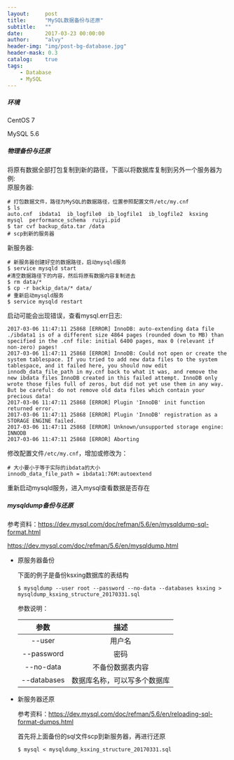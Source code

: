 ```yaml
---
layout:     post
title:      "MySQL数据备份与还原"
subtitle:   ""
date:       2017-03-23 00:00:00
author:     "alvy"
header-img: "img/post-bg-database.jpg"
header-mask: 0.3
catalog:    true
tags:
    - Database
    - MySQL
---
```

##### 环境

CentOS 7

MySQL 5.6

##### 物理备份与还原    

将原有数据全部打包复制到新的路径，下面以将数据库复制到另外一个服务器为例:    
原服务器:
```shell
# 打包数据文件，路径为MySQL的数据路径，位置参照配置文件/etc/my.cnf
$ ls
auto.cnf  ibdata1  ib_logfile0  ib_logfile1  ib_logfile2  ksxing  mysql  performance_schema  ruiyi.pid
$ tar cvf backup_data.tar /data
# scp到新的服务器
```
新服务器:    
```shell
# 新服务器创建好空的数据路径，启动mysqld服务
$ service mysqld start
#清空数据路径下的内容，然后将原有数据内容复制进去   
$ rm data/*
$ cp -r backip_data/* data/
# 重新启动mysqld服务
$ service mysqld restart
```
启动可能会出现错误，查看mysql.err日志:    
```text
2017-03-06 11:47:11 25868 [ERROR] InnoDB: auto-extending data file ./ibdata1 is of a different size 4864 pages (rounded down to MB) than specified in the .cnf file: initial 6400 pages, max 0 (relevant if non-zero) pages!
2017-03-06 11:47:11 25868 [ERROR] InnoDB: Could not open or create the system tablespace. If you tried to add new data files to the system tablespace, and it failed here, you should now edit innodb_data_file_path in my.cnf back to what it was, and remove the new ibdata files InnoDB created in this failed attempt. InnoDB only wrote those files full of zeros, but did not yet use them in any way. But be careful: do not remove old data files which contain your precious data!
2017-03-06 11:47:11 25868 [ERROR] Plugin 'InnoDB' init function returned error.
2017-03-06 11:47:11 25868 [ERROR] Plugin 'InnoDB' registration as a STORAGE ENGINE failed.
2017-03-06 11:47:11 25868 [ERROR] Unknown/unsupported storage engine: INNODB
2017-03-06 11:47:11 25868 [ERROR] Aborting
```
修改配置文件`/etc/my.cnf`，增加或修改为：    
```
# 大小要小于等于实际的ibdata的大小
innodb_data_file_path = ibdata1:76M:autoextend
```
重新启动mysqld服务，进入mysql查看数据是否存在

##### mysqldump备份与还原

参考资料：<https://dev.mysql.com/doc/refman/5.6/en/mysqldump-sql-format.html>

<https://dev.mysql.com/doc/refman/5.6/en/mysqldump.html>

- 原服务器备份

  下面的例子是备份ksxing数据库的表结构

  ```shell
  $ mysqldump --user root --password --no-data --databases ksxing > mysqldump_ksxing_structure_20170331.sql
  ```

  参数说明：

  |     参数      |       描述       |
  | :---------: | :------------: |
  |   --user    |      用户名       |
  | --password  |       密码       |
  |  --no-data  |    不备份数据表内容    |
  | --databases | 数据库名称，可以写多个数据库 |

- 新服务器还原

  参考资料：<https://dev.mysql.com/doc/refman/5.6/en/reloading-sql-format-dumps.html>

  首先将上面备份的sql文件scp到新服务器，再进行还原

  ```shell
  $ mysql < mysqldump_ksxing_structure_20170331.sql
  ```

